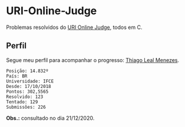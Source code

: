 # URI-Online-Judge
Problemas resolvidos do [URI Online Judge](https://www.urionlinejudge.com.br/), todos em C.

## Perfil
Segue meu perfil para acompanhar o progresso: [Thiago Leal Menezes](https://www.urionlinejudge.com.br/judge/pt/profile/295490).

    Posição: 14.832º
    País: BR
    Universidade: IFCE
    Desde: 17/10/2018
    Pontos: 302,5565
    Resolvido: 123
    Tentado: 129
    Submissões: 226

**Obs.:** consultado no dia 21/12/2020.